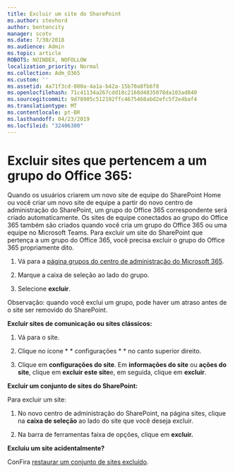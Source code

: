 ```yaml
---
title: Excluir um site do SharePoint
ms.author: stevhord
author: bentoncity
manager: scotv
ms.date: 7/30/2018
ms.audience: Admin
ms.topic: article
ROBOTS: NOINDEX, NOFOLLOW
localization_priority: Normal
ms.collection: Adm_O365
ms.custom: ''
ms.assetid: 4a71f3cd-000a-4a1a-b42a-15b70a8fb6f8
ms.openlocfilehash: 71c41134a267cdd18c2168d4835078da103ad840
ms.sourcegitcommit: 9d78905c512192ffc4675468abd2efc5f2e4baf4
ms.translationtype: MT
ms.contentlocale: pt-BR
ms.lasthandoff: 04/23/2019
ms.locfileid: "32406300"
---
```

# <a name="delete-sites-that-belong-to-an-office-365-group"></a>Excluir sites que pertencem a um grupo do Office 365:

Quando os usuários criarem um novo site de equipe do SharePoint Home ou você criar um novo site de equipe a partir do novo centro de administração do SharePoint, um grupo do Office 365 correspondente será criado automaticamente. Os sites de equipe conectados ao grupo do Office 365 também são criados quando você cria um grupo do Office 365 ou uma equipe no Microsoft Teams. Para excluir um site do SharePoint que pertença a um grupo do Office 365, você precisa excluir o grupo do Office 365 propriamente dito. 
  
1. Vá para a [página grupos do centro de administração do Microsoft 365](https://portal.office.com/adminportal/home#/groups).
    
2. Marque a caixa de seleção ao lado do grupo.
    
3. Selecione **excluir**.
    
Observação: quando você exclui um grupo, pode haver um atraso antes de o site ser removido do SharePoint.
  
**Excluir sites de comunicação ou sites clássicos:**

1. Vá para o site.
  
2. Clique no ícone * * configurações * * no canto superior direito. 
  
3. Clique em **configurações do site**. Em **informações do site** ou **ações do site**, clique em **excluir este site**e, em seguida, clique em **excluir**.
  
**Excluir um conjunto de sites do SharePoint:**

Para excluir um site:
  
1. No novo centro de administração do SharePoint, na página sites, clique na **caixa de seleção** ao lado do site que você deseja excluir. 
    
2. Na barra de ferramentas faixa de opções, clique em **excluir.**
    
**Excluiu um site acidentalmente?**

ConFira [restaurar um conjunto de sites excluído](https://go.microsoft.com/fwlink/?linkid=867660).
  

